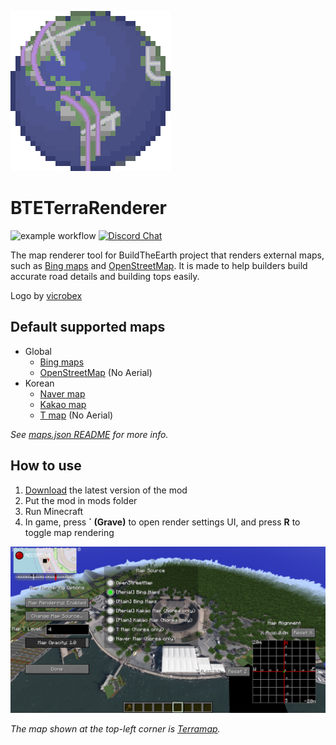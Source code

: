 ![Logo](src/main/resources/assets/bteterrarenderer/textures/icon.png)
# BTETerraRenderer
![example workflow](https://github.com/tf2mandeokyi/BTETerraRenderer/actions/workflows/gradle.yml/badge.svg) [![Discord Chat](https://img.shields.io/discord/804025113216548874.svg)](https://discord.gg/4gjrwWH2gS)

The map renderer tool for BuildTheEarth project that renders external maps, such as [Bing maps](https://www.bing.com/maps) and [OpenStreetMap](http://openstreetmap.org/). It is made to help builders build accurate road details and building tops easily.

Logo by [vicrobex](https://github.com/vicrobex)


## Default supported maps

* Global
  * [Bing maps](https://www.bing.com/maps)
  * [OpenStreetMap](http://openstreetmap.org/) (No Aerial)
* Korean
  * [Naver map](https://map.naver.com/)
  * [Kakao map](https://map.kakao.com/)
  * [T map](https://www.tmap.co.kr/) (No Aerial)

*See [maps.json README](src/main/resources/assets/bteterrarenderer/) for more info.*



## How to use

1. [Download][latest version download link] the latest version of the mod
2. Put the mod in mods folder
3. Run Minecraft
4. In game, press **` (Grave)** to open render settings UI, and press **R** to toggle map rendering

![Reference screenshot](docs/screenshot0.png "Location: Manhattan, New York (40.70339 N, 74.01777 W)")

*The map shown at the top-left corner is [Terramap](https://github.com/SmylerMC/terramap).*

[latest version download link]: https://github.com/tf2mandeokyi/BTETerraRenderer/releases/tag/1.02
